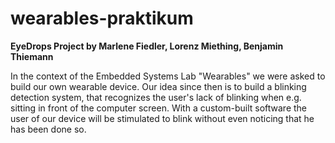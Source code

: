 # wearables-praktikum

<b>EyeDrops Project by Marlene Fiedler, Lorenz Miething, Benjamin Thiemann</b>

In the context of the Embedded Systems Lab "Wearables" we were asked to build our own wearable device. Our idea since then is to build a blinking detection system, that recognizes the user's lack of blinking when e.g. sitting in front of the computer screen. With a custom-built software the user of our device will be stimulated to blink without even noticing that he has been done so.
